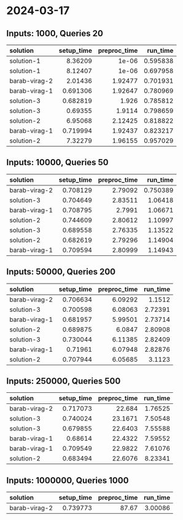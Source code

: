 # 2024-03-17

## Inputs: 1000, Queries 20

| solution      |   setup_time |   preproc_time |   run_time |
|:--------------|-------------:|---------------:|-----------:|
| solution-1    |     8.36209  |        1e-06   |   0.595838 |
| solution-1    |     8.12407  |        1e-06   |   0.697958 |
| barab-virag-2 |     2.01436  |        1.92477 |   0.701931 |
| barab-virag-1 |     0.691306 |        1.92647 |   0.780969 |
| solution-3    |     0.682819 |        1.926   |   0.785812 |
| solution-3    |     0.69355  |        1.9114  |   0.798659 |
| solution-2    |     6.95068  |        2.12425 |   0.818822 |
| barab-virag-1 |     0.719994 |        1.92437 |   0.823217 |
| solution-2    |     7.32279  |        1.96155 |   0.957029 |

## Inputs: 10000, Queries 50

| solution      |   setup_time |   preproc_time |   run_time |
|:--------------|-------------:|---------------:|-----------:|
| barab-virag-2 |     0.708129 |        2.79092 |   0.750389 |
| solution-3    |     0.704649 |        2.83511 |   1.06418  |
| barab-virag-1 |     0.708795 |        2.7991  |   1.06671  |
| solution-2    |     0.744609 |        2.80612 |   1.10997  |
| solution-3    |     0.689558 |        2.76335 |   1.13522  |
| solution-2    |     0.682619 |        2.79296 |   1.14904  |
| barab-virag-1 |     0.709594 |        2.80999 |   1.14943  |

## Inputs: 50000, Queries 200

| solution      |   setup_time |   preproc_time |   run_time |
|:--------------|-------------:|---------------:|-----------:|
| barab-virag-2 |     0.706634 |        6.09292 |    1.1512  |
| solution-3    |     0.700598 |        6.08063 |    2.72391 |
| barab-virag-1 |     0.681957 |        5.99501 |    2.73714 |
| solution-2    |     0.689875 |        6.0847  |    2.80908 |
| solution-3    |     0.730044 |        6.11385 |    2.82409 |
| barab-virag-1 |     0.71961  |        6.07948 |    2.82876 |
| solution-2    |     0.707944 |        6.05685 |    3.1123  |

## Inputs: 250000, Queries 500

| solution      |   setup_time |   preproc_time |   run_time |
|:--------------|-------------:|---------------:|-----------:|
| barab-virag-2 |     0.717073 |        22.684  |    1.76525 |
| solution-3    |     0.740024 |        23.1671 |    7.50548 |
| solution-3    |     0.679855 |        22.6403 |    7.55588 |
| barab-virag-1 |     0.68614  |        22.4322 |    7.59552 |
| barab-virag-1 |     0.709549 |        22.9822 |    7.61076 |
| solution-2    |     0.683494 |        22.6076 |    8.23341 |

## Inputs: 1000000, Queries 1000

| solution      |   setup_time |   preproc_time |   run_time |
|:--------------|-------------:|---------------:|-----------:|
| barab-virag-2 |     0.739773 |          87.67 |    3.00086 |